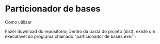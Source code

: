 # Particionador de bases

Como utilizar

Fazer download do repositório;
Dentro da pasta do projeto (dist), existe um executavel do programa chamado "particionador de bases.exe."+
